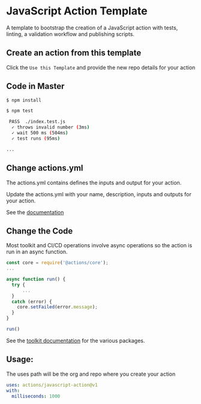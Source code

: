 # JavaScript Action Template

A template to bootstrap the creation of a JavaScript action with tests, linting, a validation workflow and publishing scripts.

## Create an action from this template

Click the `Use this Template` and provide the new repo details for your action

## Code in Master

```bash
$ npm install
```

```bash
$ npm test

 PASS  ./index.test.js
  ✓ throws invalid number (3ms)
  ✓ wait 500 ms (504ms)
  ✓ test runs (95ms)

...
```

## Change actions.yml

The actions.yml contains defines the inputs and output for your action.

Update the actions.yml with your name, description, inputs and outputs for your action.

See the [documentation](https://help.github.com/en/articles/metadata-syntax-for-github-actions)

## Change the Code

Most toolkit and CI/CD operations involve async operations so the action is run in an async function.

```javascript
const core = require('@actions/core');
...

async function run() {
  try { 
      ...
  } 
  catch (error) {
    core.setFailed(error.message);
  }
}

run()
```

See the [toolkit documentation](https://github.com/actions/toolkit/blob/master/README.md#packages) for the various packages.

## Usage:

The uses path will be the org and repo where you create your action

```yaml
uses: actions/javascript-action@v1
with:
  milliseconds: 1000
```




